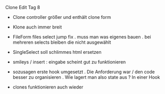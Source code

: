 Clone Edit Tag 8
- Clone controller größer und enthält clone form
- Klone auch immer breit
- FileForm files select jump fix . muss man was eigenes bauen . bei mehreren selects bleiben die nicht ausgewählt
- SingleSelect soll schlimmes html ersetzen

- smileys / insert : eingabe scheint gut zu funktionieren

- sozusagen erste hook umgesetzt . Die Anforderung war / den code besser zu organisieren . Wie lagert man also state aus ? In einer Hook

- clones funktionieren auch wieder